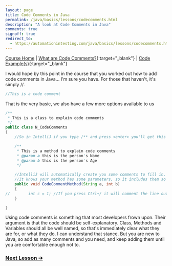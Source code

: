 ```yaml
---
layout: page
title: Code Comments in Java
permalink: /java/basics/lessons/codecomments.html
description: "A look at Code Comments in Java"
comments: true
signoff: true
redirect_to:
  - https://automationintesting.com/java/basics/lessons/codecomments.html
---
```

[Course Home](../../course) \| [What are Code Comments?](/programming/lessons/codecomments){:target="_blank"} \| [Code Example(s)](https://github.com/FriendlyTester/Free-Java-Basics-Course/blob/master/src/test/java/javalessons/N_CodeComments.java){:target="_blank"}

I would hope by this point in the course that you worked out how to add code comments in Java... I'm sure you have. For those that haven't, it's simply //.

```java
//This is a code comment
```

That is the very basic, we also have a few more options available to us
```java
/**
 * This is a class to explain code comments
 */
public class N_CodeComments
{
    //So in IntelliJ if you type /** and press <enter> you'll get this

    /**
     * This is a method to explain code comments
     * @param a this is the person's Name
     * @param b this is the person's Age
     */

    //IntelliJ will automatically create you some comments to fill in.
    //It knows your method has some parameters, so it includes them so you can add some context
    public void CodeCommentMethod(String a, int b)
    {
//        int c = 1; //If you press Ctrl+/ it will comment the line out/in
    }

}
```

Using code comments is something that most developers frown upon. Their argument is that the code should be self-explanatory. Class, Methods and Variables should all be well named, so that's immediately clear what they are for, or what they do. I can understand that stance. But you are new to Java, so add as many comments and you need, and keep adding them until you are comfortable enough not to.

### [Next Lesson &#10132;](/java/course/roadmap)